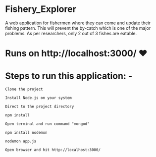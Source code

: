 # Fishery_Explorer
A web application for fishermen where they can come and update their fishing pattern. This will prevent the by-catch which is one of the major problems. As per researchers, only 2 out of 3 fishes are eatable.

# Runs on http://localhost:3000/ ❤️

# Steps to run this application: -
```
Clone the project
```
```
Install Node.js on your system
```
```
Direct to the project directory
```
```
npm install
```
```
Open terminal and run command "mongod"
```
```
npm install nodemon
```
```
nodemon app.js
```
```
Open browser and hit http://localhost:3000/
```
